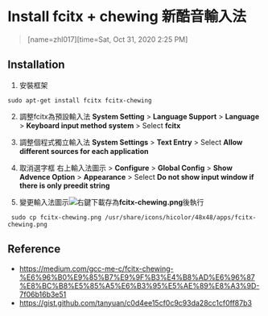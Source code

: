 # Install fcitx + chewing 新酷音輸入法
> [name=zhl017][time=Sat, Oct 31, 2020 2:25 PM]
## Installation
1. 安裝框架
```
sudo apt-get install fcitx fcitx-chewing
```

2. 調整fcitx為預設輸入法
**System Setting** > **Language Support** > **Language** > **Keyboard input method system** > Select **fcitx**

3. 調整個程式獨立輸入法
**System Settings** > **Text Entry** > Select **Allow different sources for each application**

4. 取消選字框
右上輸入法圖示 > **Configure** > **Global Config** > **Show Advence Option** > **Appearance** > Select **Do not show input window if there is only preedit string**

5. 變更輸入法圖示![](https://i.imgur.com/sKHU9P6.png)右鍵下載存為**fcitx-chewing.png**後執行
```
 sudo cp fcitx-chewing.png /usr/share/icons/hicolor/48x48/apps/fcitx-chewing.png
```

## Reference
* https://medium.com/gcc-me-c/fcitx-chewing-%E6%96%B0%E9%85%B7%E9%9F%B3%E4%B8%AD%E6%96%87%E8%BC%B8%E5%85%A5%E6%B3%95%E5%AE%89%E8%A3%9D-7f06b16b3e51
* https://gist.github.com/tanyuan/c0d4ee15cf0c9c93da28cc1cf0ff87b3
